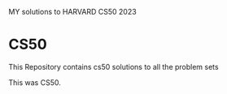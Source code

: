 MY solutions to HARVARD CS50 2023

# CS50
This Repository contains cs50 solutions to all the problem sets

This was CS50.
